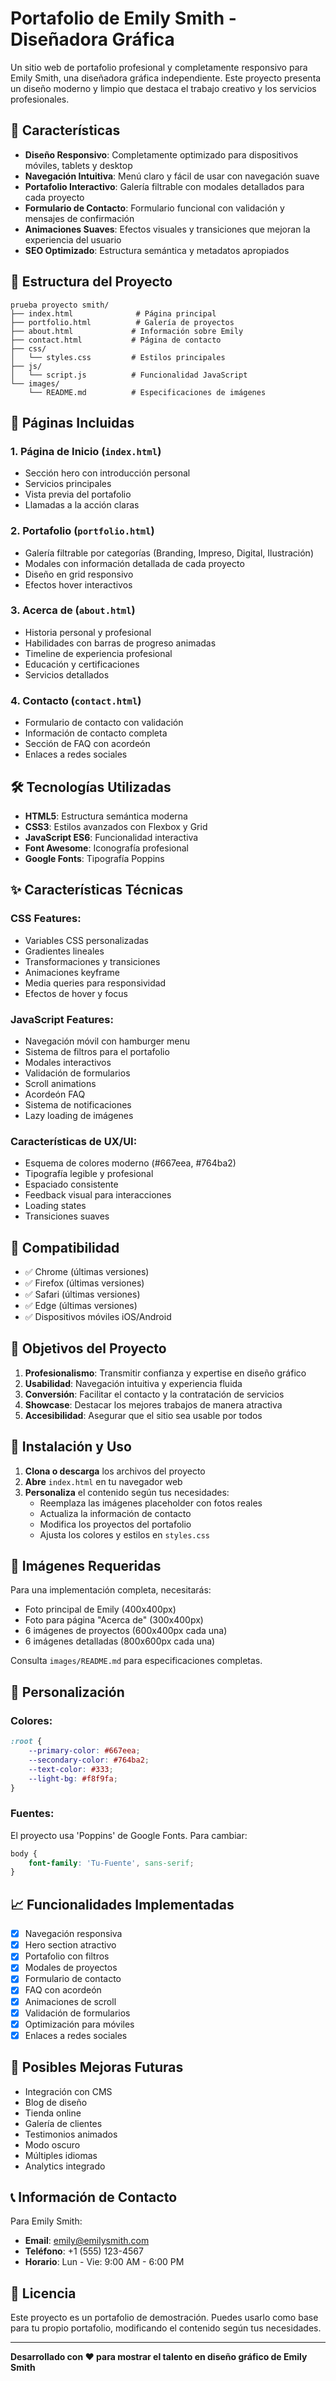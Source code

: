 # Portafolio de Emily Smith - Diseñadora Gráfica

Un sitio web de portafolio profesional y completamente responsivo para Emily Smith, una diseñadora gráfica independiente. Este proyecto presenta un diseño moderno y limpio que destaca el trabajo creativo y los servicios profesionales.

## 🎨 Características

- **Diseño Responsivo**: Completamente optimizado para dispositivos móviles, tablets y desktop
- **Navegación Intuitiva**: Menú claro y fácil de usar con navegación suave
- **Portafolio Interactivo**: Galería filtrable con modales detallados para cada proyecto
- **Formulario de Contacto**: Formulario funcional con validación y mensajes de confirmación
- **Animaciones Suaves**: Efectos visuales y transiciones que mejoran la experiencia del usuario
- **SEO Optimizado**: Estructura semántica y metadatos apropiados

## 📂 Estructura del Proyecto

```
prueba proyecto smith/
├── index.html              # Página principal
├── portfolio.html          # Galería de proyectos
├── about.html             # Información sobre Emily
├── contact.html           # Página de contacto
├── css/
│   └── styles.css         # Estilos principales
├── js/
│   └── script.js          # Funcionalidad JavaScript
└── images/
    └── README.md          # Especificaciones de imágenes
```

## 🚀 Páginas Incluidas

### 1. **Página de Inicio** (`index.html`)
- Sección hero con introducción personal
- Servicios principales
- Vista previa del portafolio
- Llamadas a la acción claras

### 2. **Portafolio** (`portfolio.html`)
- Galería filtrable por categorías (Branding, Impreso, Digital, Ilustración)
- Modales con información detallada de cada proyecto
- Diseño en grid responsivo
- Efectos hover interactivos

### 3. **Acerca de** (`about.html`)
- Historia personal y profesional
- Habilidades con barras de progreso animadas
- Timeline de experiencia profesional
- Educación y certificaciones
- Servicios detallados

### 4. **Contacto** (`contact.html`)
- Formulario de contacto con validación
- Información de contacto completa
- Sección de FAQ con acordeón
- Enlaces a redes sociales

## 🛠️ Tecnologías Utilizadas

- **HTML5**: Estructura semántica moderna
- **CSS3**: Estilos avanzados con Flexbox y Grid
- **JavaScript ES6**: Funcionalidad interactiva
- **Font Awesome**: Iconografía profesional
- **Google Fonts**: Tipografía Poppins

## ✨ Características Técnicas

### CSS Features:
- Variables CSS personalizadas
- Gradientes lineales
- Transformaciones y transiciones
- Animaciones keyframe
- Media queries para responsividad
- Efectos de hover y focus

### JavaScript Features:
- Navegación móvil con hamburger menu
- Sistema de filtros para el portafolio
- Modales interactivos
- Validación de formularios
- Scroll animations
- Acordeón FAQ
- Sistema de notificaciones
- Lazy loading de imágenes

### Características de UX/UI:
- Esquema de colores moderno (#667eea, #764ba2)
- Tipografía legible y profesional
- Espaciado consistente
- Feedback visual para interacciones
- Loading states
- Transiciones suaves

## 📱 Compatibilidad

- ✅ Chrome (últimas versiones)
- ✅ Firefox (últimas versiones)
- ✅ Safari (últimas versiones)
- ✅ Edge (últimas versiones)
- ✅ Dispositivos móviles iOS/Android

## 🎯 Objetivos del Proyecto

1. **Profesionalismo**: Transmitir confianza y expertise en diseño gráfico
2. **Usabilidad**: Navegación intuitiva y experiencia fluida
3. **Conversión**: Facilitar el contacto y la contratación de servicios
4. **Showcase**: Destacar los mejores trabajos de manera atractiva
5. **Accesibilidad**: Asegurar que el sitio sea usable por todos

## 🔧 Instalación y Uso

1. **Clona o descarga** los archivos del proyecto
2. **Abre** `index.html` en tu navegador web
3. **Personaliza** el contenido según tus necesidades:
   - Reemplaza las imágenes placeholder con fotos reales
   - Actualiza la información de contacto
   - Modifica los proyectos del portafolio
   - Ajusta los colores y estilos en `styles.css`

## 📸 Imágenes Requeridas

Para una implementación completa, necesitarás:
- Foto principal de Emily (400x400px)
- Foto para página "Acerca de" (300x400px)
- 6 imágenes de proyectos (600x400px cada una)
- 6 imágenes detalladas (800x600px cada una)

Consulta `images/README.md` para especificaciones completas.

## 🎨 Personalización

### Colores:
```css
:root {
    --primary-color: #667eea;
    --secondary-color: #764ba2;
    --text-color: #333;
    --light-bg: #f8f9fa;
}
```

### Fuentes:
El proyecto usa 'Poppins' de Google Fonts. Para cambiar:
```css
body {
    font-family: 'Tu-Fuente', sans-serif;
}
```

## 📈 Funcionalidades Implementadas

- [x] Navegación responsiva
- [x] Hero section atractivo
- [x] Portafolio con filtros
- [x] Modales de proyectos
- [x] Formulario de contacto
- [x] FAQ con acordeón
- [x] Animaciones de scroll
- [x] Validación de formularios
- [x] Optimización para móviles
- [x] Enlaces a redes sociales

## 🔮 Posibles Mejoras Futuras

- Integración con CMS
- Blog de diseño
- Tienda online
- Galería de clientes
- Testimonios animados
- Modo oscuro
- Múltiples idiomas
- Analytics integrado

## 📞 Información de Contacto

Para Emily Smith:
- **Email**: emily@emilysmith.com
- **Teléfono**: +1 (555) 123-4567
- **Horario**: Lun - Vie: 9:00 AM - 6:00 PM

## 📄 Licencia

Este proyecto es un portafolio de demostración. Puedes usarlo como base para tu propio portafolio, modificando el contenido según tus necesidades.

---

**Desarrollado con ❤️ para mostrar el talento en diseño gráfico de Emily Smith**